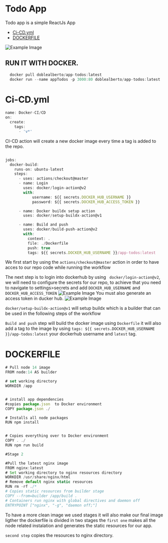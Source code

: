 # Todo App

Todo app is a simple ReactJs App 
- [Ci-CD.yml](#Ci-CD.yml)
- [DOCKERFILE](#DOCKERFILE)


![Example Image](https://drive.google.com/uc?id=1VsJwB_65ONGgvMNBziPBzWlDyXw4RYzw)

## RUN IT WITH DOCKER.
```javascript
  docker pull doblealberto/app-todos:latest
  docker run --name appTodos -p 3000:80 doblealberto/app-todos:latest
```






# Ci-CD.yml

```javascript
name: Docker-CI/CD
on:
  create:
    tags:
      - 'v*'
```
CI-CD action will create a new docker image every time a tag is added to the repo.

```javascript

jobs:
  docker-build:
    runs-on: ubuntu-latest
    steps:
      - uses: actions/checkout@master
      - name: Login
        uses: docker/login-action@v2
        with:
            username: ${{ secrets.DOCKER_HUB_USERNAME }}
            password: ${{ secrets.DOCKER_HUB_ACCESS_TOKEN }}

      - name: Docker buildx setup action
        uses: docker/setup-buildx-action@v1

      - name: Build and push
        uses: docker/build-push-action@v2
        with:
          context: .
          file: ./Dockerfile
          push: true
          tags: ${{ secrets.DOCKER_HUB_USERNAME }}/app-todos:latest

```
We first start by using the `actions/checkout@master` action in order to have acces to our repo code while running the workflow

The next step is to login into dockerhub by using ` docker/login-action@v2`, we will need to configure the secrets for our repo, to achieve that you need to navigate to settings>secrets and add `DOCKER_HUB_USERNAME` and `DOCKER_HUB_ACCESS_TOKEN`
![Example Image](https://drive.google.com/uc?id=1PqCaCuUgOQagGlXC9JYZwcrbQwYsz0xo) 
You must also generate an access token in ducker hub. 
![Example Image](https://drive.google.com/uc?id=1PpH6_Wn4AAmYP8QyXdQr6W332xwpZ4QX) 

`docker/setup-buildx-action@v1` will setup buildx which is a builder that can be used in the following steps of the workflow

`Build and push` step will build the docker image using `Dockerfile` it will also add a tag to the image by using
`tags: ${{ secrets.DOCKER_HUB_USERNAME }}/app-todos:latest` your dockerhub username and `latest` tag.


# DOCKERFILE
```javascript
# Pull node 14 image
FROM node:14 AS builder

# set working directory
WORKDIR /app


# install app dependencies
#copies package.json  to Docker environment
COPY package.json ./

# Installs all node packages
RUN npm install 


# Copies everything over to Docker environment
COPY . ./
RUN npm run build

#Stage 2

#Pull the latest nginx image
FROM nginx:latest
# Set working directory to nginx resources directory
WORKDIR /usr/share/nginx/html
# Remove default nginx static resources
RUN rm -rf ./*
# Copies static resources from builder stage
COPY --from=builder /app/build .
# Containers run nginx with global directives and daemon off
ENTRYPOINT ["nginx", "-g", "daemon off;"]
```
To have a more clean image we used stages it will also make our final image ligther
the dockerfile is divided in two stages the `first one` makes all the node related instalation and generates the static
resources for our app. 

`second step` copies the resources to nginx directory.



















